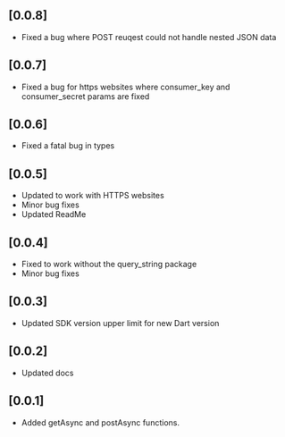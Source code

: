 ## [0.0.8]
* Fixed a bug where POST reuqest could not handle nested JSON data

## [0.0.7]
* Fixed a bug for https websites where consumer_key and consumer_secret params are fixed

## [0.0.6]
* Fixed a fatal bug in types

## [0.0.5]
* Updated to work with HTTPS websites
* Minor bug fixes
* Updated ReadMe

## [0.0.4]
* Fixed to work without the query_string package
* Minor bug fixes

## [0.0.3]
* Updated SDK version upper limit for new Dart version

## [0.0.2]
* Updated docs

## [0.0.1]
* Added getAsync and postAsync functions.


